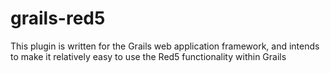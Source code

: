 grails-red5
===========

This plugin is written for the Grails web application framework, and intends to make it relatively easy to use the Red5 functionality within Grails
